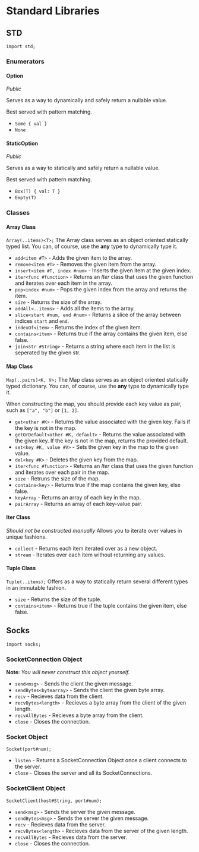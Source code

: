 # Standard Libraries

## STD

`import std;`

### Enumerators

#### Option

*Public*

Serves as a way to dynamically and safely return a nullable value.

Best served with pattern matching.

- `Some { val }`
- `None`

#### StaticOption

*Public*

Serves as a way to statically and safely return a nullable value.

Best served with pattern matching.

- `Box(T) { val: T }`
- `Empty(T)`

### Classes

#### Array Class

`Array(..items)<T>;`
The Array class serves as an object oriented statically typed list. You can, of course, use the **any** type to dynamically type it.

- `add<item #T>` - Adds the given item to the array.
- `remove<item #T>` - Removes the given item from the array.
- `insert<item #T, index #num>` - Inserts the given item at the given index.
- `iter<func #function>` - Returns an *Iter* class that uses the given function and iterates over each item in the array.
- `pop<index #num>` - Pops the given index from the array and returns the item.
- `size` - Returns the size of the array.
- `addAll<..items>` - Adds all the items to the array.
- `slice<start #num, end #num>` - Returns a slice of the array between indices `start` and `end`.
- `indexOf<item>` - Returns the index of the given item.
- `contains<item>` - Returns true if the array contains the given item, else false.
- `join<str #String>` - Returns a string where each item in the list is seperated by the given str.

#### Map Class

`Map(..pairs)<K, V>;`
The Map class serves as an object oriented statically typed dictionary. You can, of course, use the **any** type to dynamically type it.

When constructing the map, you should provide each key value as pair, such as `["a", "b"]` or `[1, 2]`.

- `get<other #K>` - Returns the value associated with the given key. Fails if the key is not in the map.
- `getOrDefault<other #K, default>` - Returns the value associated with the given key. If the key is not in the map, returns the provided default.
- `set<key #K, value #V>` - Sets the given key in the map to the given value.
- `del<key #K>` - Deletes the given key from the map.
- `iter<func #function>` - Returns an *Iter* class that uses the given function and iterates over each pair in the map.
- `size` - Retruns the size of the map.
- `contains<key>` - Returns true if the map contains the given key, else false.
- `keyArray` - Returns an array of each key in the map.
- `pairArray` - Returns an array of each key-value pair.

#### Iter Class

*Should not be constructed manually*
Allows you to iterate over values in unique fashions.

- `collect` - Returns each item iterated over as a new object.
- `stream` - Iterates over each item without returning any values.

#### Tuple Class

`Tuple(..items);`
Offers as a way to statically return several different types in an immutable fashion.

- `size` - Returns the size of the tuple.
- `contains<item>` - Returns true if the tuple contains the given item, else false.

## Socks

`import socks;`

### SocketConnection Object

**Note**: *You will never construct this object yourself.*

- `send<msg>` - Sends the client the given message.
- `sendBytes<bytearray>` - Sends the client the given byte array.
- `recv` - Recieves data from the client.
- `recvBytes<length>` - Recieves a byte array from the client of the given length.
- `recvAllBytes` - Recieves a byte array from the client.
- `close` - Closes the connection.

### Socket Object

`Socket(port#num);`

- `listen` - Returns a SocketConnection Object once a client connects to the server.
- `close` - Closes the server and all its SocketConnections.

### SocketClient Object

`SocketClient(host#String, port#num);`

- `send<msg>` - Sends the server the given message.
- `sendBytes<msg>` - Sends the server the given message.
- `recv` - Recieves data from the server.
- `recvBytes<length>` - Recieves data from the server of the given length.
- `recvAllBytes` - Recieves data from the server.
- `close` - Closes the connection.

